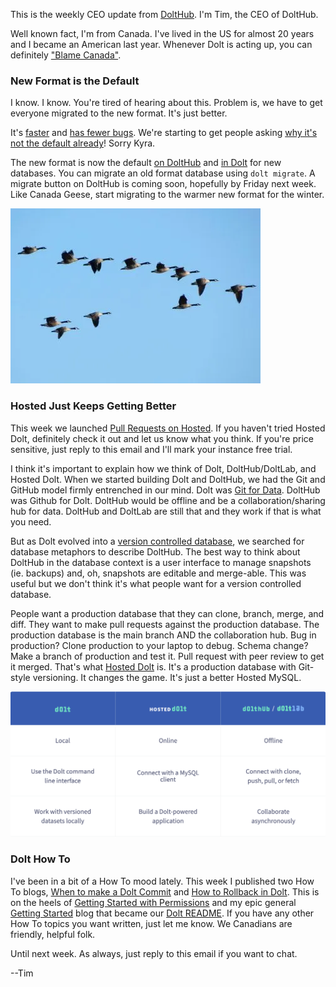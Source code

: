 This is the weekly CEO update from [DoltHub](https://www.dolthub.com/). I'm Tim, the CEO of DoltHub. 

Well known fact, I'm from Canada. I've lived in the US for almost 20 years and I became an American last year. Whenever Dolt is acting up, you can definitely ["Blame Canada"](https://www.youtube.com/watch?v=bOR38552MJA).

### New Format is the Default

I know. I know. You're tired of hearing about this. Problem is, we have to get everyone migrated to the new format. It's just better. 

It's [faster](https://docs.dolthub.com/sql-reference/benchmarks/latency) and [has fewer bugs](https://github.com/dolthub/dolt/issues/4419). We're starting to get people asking [why it's not the default already](https://github.com/dolthub/dolt/issues/4419#issuecomment-1261527471)! Sorry Kyra.

The new format is now the default [on DoltHub](https://www.dolthub.com/blog/2022-09-19-new-format-dolthub/) and [in Dolt]() for new databases. You can migrate an old format database using `dolt migrate`. A migrate button on DoltHub is coming soon, hopefully by Friday next week. Like Canada Geese, start migrating to the warmer new format for the winter.

[![Migrate](../images/canada-geese.png)]()

### Hosted Just Keeps Getting Better

This week we launched [Pull Requests on Hosted](https://www.dolthub.com/blog/2022-09-26-hosted-ui-writes/). If you haven't tried Hosted Dolt, definitely check it out and let us know what you think. If you're price sensitive, just reply to this email and I'll mark your instance free trial.

I think it's important to explain how we think of Dolt, DoltHub/DoltLab, and Hosted Dolt. When we started building Dolt and DoltHub, we had the Git and GitHub model firmly entrenched in our mind. Dolt was [Git for Data](https://www.dolthub.com/blog/2020-03-06-so-you-want-git-for-data/). DoltHub was Github for Dolt. DoltHub would be offline and be a collaboration/sharing hub for data. DoltHub and DoltLab are still that and they work if that is what you need.

But as Dolt evolved into a [version controlled database](https://www.dolthub.com/blog/2022-08-04-database-versioning/), we searched for database metaphors to describe DoltHub. The best way to think about DoltHub in the database context is a user interface to manage snapshots (ie. backups) and, oh, snapshots are editable and merge-able. This was useful but we don't think it's what people want for a version controlled database. 

People want a production database that they can clone, branch, merge, and diff. They want to make pull requests against the production database. The production database is the main branch AND the collaboration hub. Bug in production? Clone production to your laptop to debug. Schema change? Make a branch of production and test it. Pull request with peer review to get it merged. That's what [Hosted Dolt](https://hosted.doltdb.com/) is. It's a production database with Git-style versioning. It changes the game. It's just a better Hosted MySQL.

[![Which Dolt is right for you?](../images/dolt-options.png)](https://hosted.doltdb.com/#which-dolt-is-right-for-you)

### Dolt How To

I've been in a bit of a How To mood lately. This week I published two How To blogs, [When to make a Dolt Commit](https://www.dolthub.com/blog/2022-09-28-when-to-dolt-commit/) and [How to Rollback in Dolt](https://www.dolthub.com/blog/2022-09-23-dolt-rollback-options/). This is on the heels of [Getting Started with Permissions](https://www.dolthub.com/blog/2022-08-19-dolt-permissions-introduction/) and my epic general 
[Getting Started](https://www.dolthub.com/blog/2022-06-13-version-controllled-database-getting-started/) blog that became our [Dolt README](https://github.com/dolthub/dolt). If you have any other How To topics you want written, just let me know. We Canadians are friendly, helpful folk.

Until next week. As always, just reply to this email if you want to chat.

--Tim
